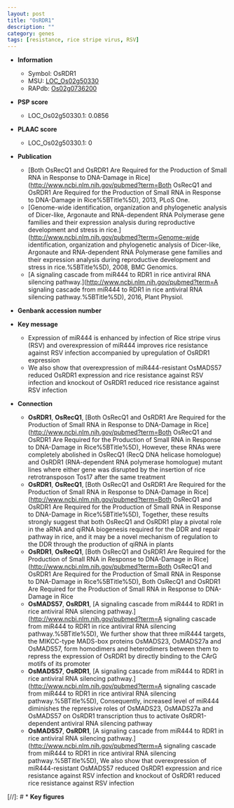 ```yaml
---
layout: post
title: "OsRDR1"
description: ""
category: genes
tags: [resistance, rice stripe virus, RSV]
---
```


* **Information**  
    + Symbol: OsRDR1  
    + MSU: [LOC_Os02g50330](http://rice.plantbiology.msu.edu/cgi-bin/ORF_infopage.cgi?orf=LOC_Os02g50330)  
    + RAPdb: [Os02g0736200](http://rapdb.dna.affrc.go.jp/viewer/gbrowse_details/irgsp1?name=Os02g0736200)  

* **PSP score**  
    + LOC_Os02g50330.1: 0.0856 

* **PLAAC score**  
    + LOC_Os02g50330.1: 0 

* **Publication**  
    + [Both OsRecQ1 and OsRDR1 Are Required for the Production of Small RNA in Response to DNA-Damage in Rice](http://www.ncbi.nlm.nih.gov/pubmed?term=Both OsRecQ1 and OsRDR1 Are Required for the Production of Small RNA in Response to DNA-Damage in Rice%5BTitle%5D), 2013, PLoS One.
    + [Genome-wide identification, organization and phylogenetic analysis of Dicer-like, Argonaute and RNA-dependent RNA Polymerase gene families and their expression analysis during reproductive development and stress in rice.](http://www.ncbi.nlm.nih.gov/pubmed?term=Genome-wide identification, organization and phylogenetic analysis of Dicer-like, Argonaute and RNA-dependent RNA Polymerase gene families and their expression analysis during reproductive development and stress in rice.%5BTitle%5D), 2008, BMC Genomics.
    + [A signaling cascade from miR444 to RDR1 in rice antiviral RNA silencing pathway.](http://www.ncbi.nlm.nih.gov/pubmed?term=A signaling cascade from miR444 to RDR1 in rice antiviral RNA silencing pathway.%5BTitle%5D), 2016, Plant Physiol.

* **Genbank accession number**  

* **Key message**  
    + Expression of miR444 is enhanced by infection of Rice stripe virus (RSV) and overexpression of miR444 improves rice resistance against RSV infection accompanied by upregulation of OsRDR1 expression
    + We also show that overexpression of miR444-resistant OsMADS57 reduced OsRDR1 expression and rice resistance against RSV infection and knockout of OsRDR1 reduced rice resistance against RSV infection

* **Connection**  
    + __OsRDR1__, __OsRecQ1__, [Both OsRecQ1 and OsRDR1 Are Required for the Production of Small RNA in Response to DNA-Damage in Rice](http://www.ncbi.nlm.nih.gov/pubmed?term=Both OsRecQ1 and OsRDR1 Are Required for the Production of Small RNA in Response to DNA-Damage in Rice%5BTitle%5D), However, these RNAs were completely abolished in OsRecQ1 (RecQ DNA helicase homologue) and OsRDR1 (RNA-dependent RNA polymerase homologue) mutant lines where either gene was disrupted by the insertion of rice retrotransposon Tos17 after the same treatment
    + __OsRDR1__, __OsRecQ1__, [Both OsRecQ1 and OsRDR1 Are Required for the Production of Small RNA in Response to DNA-Damage in Rice](http://www.ncbi.nlm.nih.gov/pubmed?term=Both OsRecQ1 and OsRDR1 Are Required for the Production of Small RNA in Response to DNA-Damage in Rice%5BTitle%5D), Together, these results strongly suggest that both OsRecQ1 and OsRDR1 play a pivotal role in the aRNA and qiRNA biogenesis required for the DDR and repair pathway in rice, and it may be a novel mechanism of regulation to the DDR through the production of qiRNA in plants
    + __OsRDR1__, __OsRecQ1__, [Both OsRecQ1 and OsRDR1 Are Required for the Production of Small RNA in Response to DNA-Damage in Rice](http://www.ncbi.nlm.nih.gov/pubmed?term=Both OsRecQ1 and OsRDR1 Are Required for the Production of Small RNA in Response to DNA-Damage in Rice%5BTitle%5D), Both OsRecQ1 and OsRDR1 Are Required for the Production of Small RNA in Response to DNA-Damage in Rice
    + __OsMADS57__, __OsRDR1__, [A signaling cascade from miR444 to RDR1 in rice antiviral RNA silencing pathway.](http://www.ncbi.nlm.nih.gov/pubmed?term=A signaling cascade from miR444 to RDR1 in rice antiviral RNA silencing pathway.%5BTitle%5D), We further show that three miR444 targets, the MIKCC-type MADS-box proteins OsMADS23, OsMADS27a and OsMADS57, form homodimers and heterodimers between them to repress the expression of OsRDR1 by directly binding to the CArG motifs of its promoter
    + __OsMADS57__, __OsRDR1__, [A signaling cascade from miR444 to RDR1 in rice antiviral RNA silencing pathway.](http://www.ncbi.nlm.nih.gov/pubmed?term=A signaling cascade from miR444 to RDR1 in rice antiviral RNA silencing pathway.%5BTitle%5D), Consequently, increased level of miR444 diminishes the repressive roles of OsMADS23, OsMADS27a and OsMADS57 on OsRDR1 transcription thus to activate OsRDR1-dependent antiviral RNA silencing pathway
    + __OsMADS57__, __OsRDR1__, [A signaling cascade from miR444 to RDR1 in rice antiviral RNA silencing pathway.](http://www.ncbi.nlm.nih.gov/pubmed?term=A signaling cascade from miR444 to RDR1 in rice antiviral RNA silencing pathway.%5BTitle%5D), We also show that overexpression of miR444-resistant OsMADS57 reduced OsRDR1 expression and rice resistance against RSV infection and knockout of OsRDR1 reduced rice resistance against RSV infection

[//]: # * **Key figures**  


